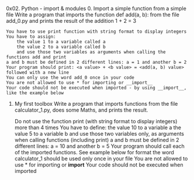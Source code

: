 0x02. Python - import & modules
0. Import a simple function from a simple file
Write a program that imports the function def add(a, b): from the file add_0.py and prints the result of the addition 1 + 2 = 3

    You have to use print function with string format to display integers
    You have to assign:
        the value 1 to a variable called a
        the value 2 to a variable called b
        and use those two variables as arguments when calling the functions add and print
    a and b must be defined in 2 different lines: a = 1 and another b = 2
    Your program should print: <a value> + <b value> = <add(a, b) value> followed with a new line
    You can only use the word add_0 once in your code
    You are not allowed to use * for importing or __import__
    Your code should not be executed when imported - by using __import__, like the example below

1. My first toolbox
Write a program that imports functions from the file calculator_1.py, does some Maths, and prints the result.

    Do not use the function print (with string format to display integers) more than 4 times
    You have to define:
        the value 10 to a variable a
        the value 5 to a variable b
        and use those two variables only, as arguments when calling functions (including print)
    a and b must be defined in 2 different lines: a = 10 and another b = 5
    Your program should call each of the imported functions. See example below for format
    the word calculator_1 should be used only once in your file
    You are not allowed to use * for importing or __import__
    Your code should not be executed when imported

